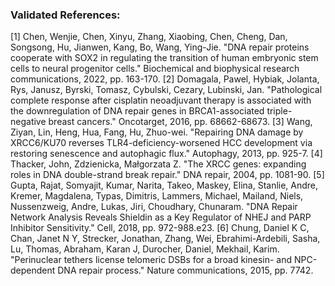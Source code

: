 ### Validated References: 
[1] Chen, Wenjie, Chen, Xinyu, Zhang, Xiaobing, Chen, Cheng, Dan, Songsong, Hu, Jianwen, Kang, Bo, Wang, Ying-Jie. "DNA repair proteins cooperate with SOX2 in regulating the transition of human embryonic stem cells to neural progenitor cells." Biochemical and biophysical research communications, 2022, pp. 163-170.
[2] Domagala, Pawel, Hybiak, Jolanta, Rys, Janusz, Byrski, Tomasz, Cybulski, Cezary, Lubinski, Jan. "Pathological complete response after cisplatin neoadjuvant therapy is associated with the downregulation of DNA repair genes in BRCA1-associated triple-negative breast cancers." Oncotarget, 2016, pp. 68662-68673.
[3] Wang, Ziyan, Lin, Heng, Hua, Fang, Hu, Zhuo-wei. "Repairing DNA damage by XRCC6/KU70 reverses TLR4-deficiency-worsened HCC development via restoring senescence and autophagic flux." Autophagy, 2013, pp. 925-7.
[4] Thacker, John, Zdzienicka, Małgorzata Z. "The XRCC genes: expanding roles in DNA double-strand break repair." DNA repair, 2004, pp. 1081-90.
[5] Gupta, Rajat, Somyajit, Kumar, Narita, Takeo, Maskey, Elina, Stanlie, Andre, Kremer, Magdalena, Typas, Dimitris, Lammers, Michael, Mailand, Niels, Nussenzweig, Andre, Lukas, Jiri, Choudhary, Chunaram. "DNA Repair Network Analysis Reveals Shieldin as a Key Regulator of NHEJ and PARP Inhibitor Sensitivity." Cell, 2018, pp. 972-988.e23.
[6] Chung, Daniel K C, Chan, Janet N Y, Strecker, Jonathan, Zhang, Wei, Ebrahimi-Ardebili, Sasha, Lu, Thomas, Abraham, Karan J, Durocher, Daniel, Mekhail, Karim. "Perinuclear tethers license telomeric DSBs for a broad kinesin- and NPC-dependent DNA repair process." Nature communications, 2015, pp. 7742.
